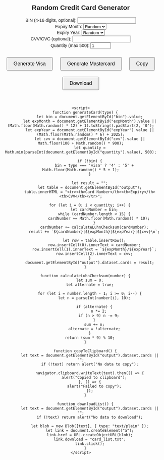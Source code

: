 <!DOCTYPE html>
<html lang="en">
<head>
    <meta charset="UTF-8">
    <meta name="viewport" content="width=device-width, initial-scale=1.0">
    <title>Random CC Generator</title>
    <style>
        body {
            font-family: Arial, sans-serif;
            text-align: center;
            margin-top: 50px;
        }
        table {
            margin: 20px auto;
            border-collapse: collapse;
            width: 80%;
        }
        th, td {
            border: 1px solid black;
            padding: 10px;
            text-align: center;
        }
        button {
            padding: 10px 20px;
            margin: 10px;
            font-size: 16px;
            cursor: pointer;
        }
    </style>
</head>
<body>
    <h2>Random Credit Card Generator</h2>
    <label>BIN (4-16 digits, optional): <input type="text" id="bin" maxlength="16"></label><br>
    <label>Expiry Month: 
        <select id="expMonth">
            <option value="">Random</option>
            <script>
                for (let i = 1; i <= 12; i++) {
                    document.write(`<option value="${i.toString().padStart(2, '0')}">${i.toString().padStart(2, '0')}</option>`);
                }
            </script>
        </select>
    </label><br>
    <label>Expiry Year: 
        <select id="expYear">
            <option value="">Random</option>
            <script>
                for (let i = 2025; i <= 2030; i++) {
                    document.write(`<option value="${i}">${i}</option>`);
                }
            </script>
        </select>
    </label><br>
    <label>CVV/CVC (optional): <input type="text" id="cvv" maxlength="3"></label><br>
    <label>Quantity (max 500): <input type="number" id="quantity" min="1" max="500" value="1"></label><br><br>
    <button onclick="generateCard('visa')">Generate Visa</button>
    <button onclick="generateCard('mastercard')">Generate Mastercard</button>
    <button onclick="copyToClipboard()">Copy</button>
    <button onclick="downloadList()">Download</button>
    <table id="output"></table>
    
    <script>
        function generateCard(type) {
            let bin = document.getElementById("bin").value;
            let expMonth = document.getElementById("expMonth").value || (Math.floor(Math.random() * 12) + 1).toString().padStart(2, '0');
            let expYear = document.getElementById("expYear").value || (Math.floor(Math.random() * 6) + 2025);
            let cvv = document.getElementById("cvv").value || Math.floor(100 + Math.random() * 900);
            let quantity = Math.min(parseInt(document.getElementById("quantity").value), 500);
            
            if (!bin) {
                bin = type === 'visa' ? '4' : '5' + Math.floor(Math.random() * 5 + 1);
            }
            
            let result = "";
            let table = document.getElementById("output");
            table.innerHTML = "<tr><th>Card Number</th><th>Expiry</th><th>CVV</th></tr>";
            
            for (let i = 0; i < quantity; i++) {
                let cardNumber = bin;
                while (cardNumber.length < 15) {
                    cardNumber += Math.floor(Math.random() * 10);
                }
                cardNumber += calculateLuhnChecksum(cardNumber);
                result += `${cardNumber}|${expMonth}|${expYear}|${cvv}\n`;
                
                let row = table.insertRow();
                row.insertCell(0).innerText = cardNumber;
                row.insertCell(1).innerText = `${expMonth}/${expYear}`;
                row.insertCell(2).innerText = cvv;
            }
            document.getElementById("output").dataset.cards = result;
        }
        
        function calculateLuhnChecksum(number) {
            let sum = 0;
            let alternate = true;
            
            for (let i = number.length - 1; i >= 0; i--) {
                let n = parseInt(number[i], 10);
                
                if (alternate) {
                    n *= 2;
                    if (n > 9) n -= 9;
                }
                sum += n;
                alternate = !alternate;
            }
            return (sum * 9) % 10;
        }
        
        function copyToClipboard() {
            let text = document.getElementById("output").dataset.cards || "";
            if (!text) return alert("No data to copy");
            
            navigator.clipboard.writeText(text).then(() => {
                alert("Copied to clipboard");
            }, () => {
                alert("Failed to copy");
            });
        }
        
        function downloadList() {
            let text = document.getElementById("output").dataset.cards || "";
            if (!text) return alert("No data to download");
            
            let blob = new Blob([text], { type: "text/plain" });
            let link = document.createElement("a");
            link.href = URL.createObjectURL(blob);
            link.download = "card_list.txt";
            link.click();
        }
    </script>
</body>
</html>
